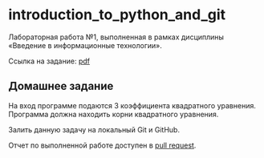 # introduction_to_python_and_git

Лабораторная работа №1, выполненная в рамках дисциплины «Введение в информационные технологии».

Ссылка на задание: [pdf](task.pdf)

## Домашнее задание

На вход программе подаются 3 коэффициента квадратного уравнения. Программа должна находить корни квадратного уравнения.

Залить данную задачу на локальный Git и GitHub.

Отчет по выполненной работе доступен в [pull request](https://github.com/PatriotRossii/introduction_to_python_and_git/pull/1).
